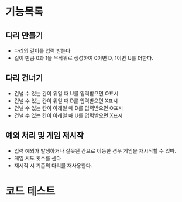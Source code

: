 # 기능목록

## 다리 만들기

- 다리의 길이를 입력 받는다
- 길이 만큼 0과 1을 무작위로 생성하여 0이면 D, 1이면 U를 더한다.

## 다리 건너기

- 건널 수 있는 칸이 위일 때 U를 입력받으면 O표시
- 건널 수 있는 칸이 위일 때 D를 입력받으면 X표시
- 건널 수 있는 칸이 아래일 때 D를 입력받으면 O표시
- 건널 수 있는 칸이 아래일 때 U를 입력받으면 X표시

## 예외 처리 및 게임 재시작

- 입력 예외가 발생하거나 잘못된 칸으로 이동한 경우 게임을 재시작할 수 있따.
- 게임 시도 횟수를 센다
- 재시작 시 기존의 다리를 재사용한다.

# 코드 테스트
